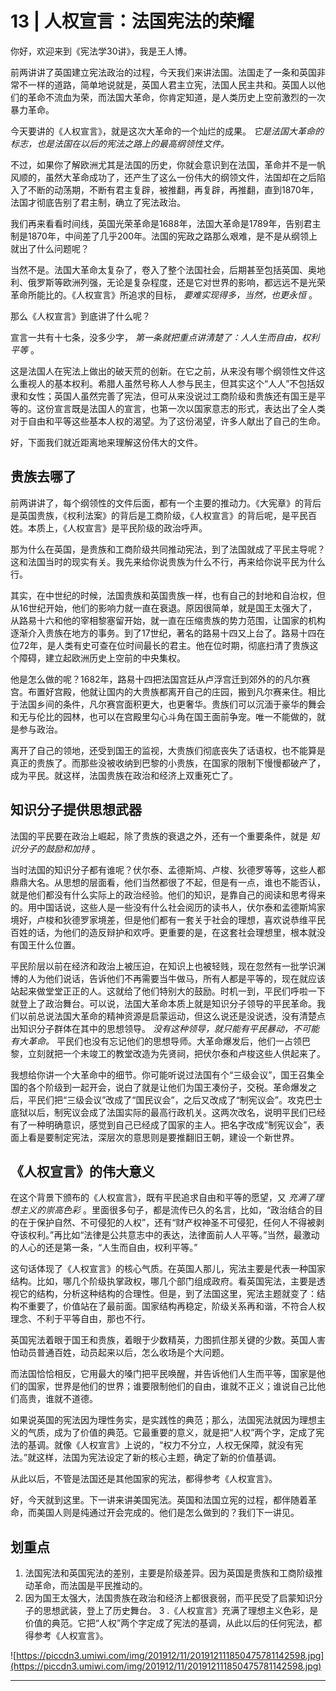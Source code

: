 # 13 | 人权宣言：法国宪法的荣耀

你好，欢迎来到《宪法学30讲》，我是王人博。

前两讲讲了英国建立宪法政治的过程，今天我们来讲法国。法国走了一条和英国非常不一样的道路，简单地说就是，英国人君主立宪，法国人民主共和。英国人以他们的革命不流血为荣，而法国大革命，你肯定知道，是人类历史上空前激烈的一次暴力革命。

今天要讲的《人权宣言》，就是这次大革命的一个灿烂的成果。 *它是法国大革命的标志，也是法国在以后的宪法之路上的最高纲领性文件。*

不过，如果你了解欧洲尤其是法国的历史，你就会意识到在法国，革命并不是一帆风顺的，虽然大革命成功了，还产生了这么一份伟大的纲领文件，法国却在之后陷入了不断的动荡期，不断有君主复辟，被推翻，再复辟，再推翻，直到1870年，法国才彻底告别了君主制，确立了宪法政治。

我们再来看看时间线，英国光荣革命是1688年，法国大革命是1789年，告别君主制是1870年，中间差了几乎200年。法国的宪政之路那么艰难，是不是从纲领上就出了什么问题呢？

当然不是。法国大革命太复杂了，卷入了整个法国社会，后期甚至包括英国、奥地利、俄罗斯等欧洲列强，无论是复杂程度，还是它对世界的影响，都远远不是光荣革命所能比的。《人权宣言》所追求的目标， *要难实现得多，当然，也更永恒* 。

那么《人权宣言》到底讲了什么呢？

宣言一共有十七条，没多少字， *第一条就把重点讲清楚了：人人生而自由，权利平等* 。

这是法国人在宪法上做出的破天荒的创新。在它之前，从来没有哪个纲领性文件这么重视人的基本权利。希腊人虽然号称人人参与民主，但其实这个“人人”不包括奴隶和女性；英国人虽然完善了宪法，但可从来没说过工商阶级和贵族还有国王是平等的。这份宣言既是法国人的宣言，也第一次以国家意志的形式，表达出了全人类对于自由和平等这些基本人权的渴望。为了这份渴望，许多人献出了自己的生命。

好，下面我们就近距离地来理解这份伟大的文件。

## 贵族去哪了

前两讲讲了，每个纲领性的文件后面，都有一个主要的推动力。《大宪章》的背后是英国贵族，《权利法案》的背后是工商阶级，《人权宣言》的背后呢，是平民百姓。本质上，《人权宣言》是平民阶级的政治呼声。

那为什么在英国，是贵族和工商阶级共同推动宪法，到了法国就成了平民主导呢？这和法国当时的现实有关。我先来给你说贵族为什么不行，再来给你说平民为什么行。

其实，在中世纪的时候，法国贵族和英国贵族一样，也有自己的封地和自治权，但从16世纪开始，他们的影响力就一直在衰退。原因很简单，就是国王太强大了，从路易十六和他的宰相黎塞留开始，就一直在压缩贵族的势力范围，让国家的机构逐渐介入贵族在地方的事务。到了17世纪，著名的路易十四又上台了。路易十四在位72年，是人类有史可查在位时间最长的君主。他在位时期，彻底扫清了贵族这个障碍，建立起欧洲历史上空前的中央集权。

他是怎么做的呢？1682年，路易十四把法国宫廷从卢浮宫迁到郊外的的凡尔赛宫。布置好宫殿，他就让国内的大贵族都离开自己的庄园，搬到凡尔赛来住。相比于法国乡间的条件，凡尔赛宫面积更大，也更奢华。贵族们可以沉湎于豪华的舞会和无与伦比的园林，也可以在宫殿里勾心斗角在国王面前争宠。唯一不能做的，就是参与政治。

离开了自己的领地，还受到国王的监视，大贵族们彻底丧失了话语权，也不能算是真正的贵族了。而那些没被收纳到巴黎的小贵族，在国家的限制下慢慢都破产了，成为平民。就这样，法国贵族在政治和经济上双重死亡了。

## 知识分子提供思想武器

法国的平民要在政治上崛起，除了贵族的衰退之外，还有一个重要条件，就是 *知识分子的鼓励和加持* 。

当时法国的知识分子都有谁呢？伏尔泰、孟德斯鸠、卢梭、狄德罗等等，这些人都鼎鼎大名。从思想的层面看，他们当然都很了不起，但是有一点，谁也不能否认，就是他们都没有什么实际上的政治经验。他们的知识，是靠自己的阅读和思考得来的。用中国话说，这些人是一些没有什么社会阅历的读书人，伏尔泰和孟德斯鸠家境好，卢梭和狄德罗家境差，但是他们都有一套关于社会的理想，喜欢说恭维平民百姓的话，为他们的造反辩护和欢呼。更重要的是，在这套社会理想里，根本就没有国王什么位置。

平民阶层以前在经济和政治上被压迫，在知识上也被轻贱，现在忽然有一批学识渊博的人为他们说话，告诉他们不再需要当牛做马，所有人都是平等的，现在就应该站起来做堂堂正正的人。这就给了他们特别大的鼓励。时机一到，平民们呼啦一下就登上了政治舞台。可以说，法国大革命本质上就是知识分子领导的平民革命。我们以前总说法国大革命的精神资源是启蒙运动，但这么说还是没说透，没有清楚点出知识分子群体在其中的思想领导。 *没有这种领导，就只能有平民暴动，不可能有大革命。* 平民们也没有忘记他们的思想导师。大革命爆发后，他们一占领巴黎，立刻就把一个未竣工的教堂改造为先贤祠，把伏尔泰和卢梭这些人供起来了。

我想给你讲一个大革命中的细节。你可能听说过法国有个“三级会议”，国王召集全国的各个阶级到一起开会，说白了就是让他们为国王凑份子，交税。革命爆发之后，平民们把“三级会议”改成了“国民议会”，之后又改成了“制宪议会”。攻克巴士底狱以后，制宪议会成了法国实际的最高行政机关。这两次改名，说明平民们已经有了一种明确意识，感觉到自己已经成了国家的主人。把名字改成“制宪议会”，表面上看是要制定宪法，深层次的意思则是要推翻旧王朝，建设一个新世界。

## 《人权宣言》的伟大意义

在这个背景下颁布的《人权宣言》，既有平民追求自由和平等的愿望，又 *充满了理想主义的崇高色彩* 。里面很多句子，都是流传已久的名言，比如，“政治结合的目的在于保护自然、不可侵犯的人权”，还有“财产权神圣不可侵犯，任何人不得被剥夺该权利。”再比如“法律是公共意志中的表达，法律面前人人平等。”当然，最激动的人心的还是第一条，“人生而自由，权利平等。”

这句话体现了《人权宣言》的核心气质。在英国人那儿，宪法主要是代表一种国家结构。比如，哪几个阶级执掌政权，哪几个部门组成政府。看英国宪法，主要是透视它的结构，分析这种结构的合理性。但是，到了法国这里，宪法主题就变了：结构不重要了，价值站在了最前面。国家结构再稳定，阶级关系再和谐，不符合人权理念、不利于平等自由，那也不行。

英国宪法着眼于国王和贵族，着眼于少数精英，力图抓住那关键的少数。英国人害怕动员普通百姓，动员起来以后，怎么收场是个大问题。

而法国恰恰相反，它用最大的嗓门把平民唤醒，并告诉他们人生而平等，国家是他们的国家，世界是他们的世界；谁要限制他们的自由，谁就不正义；谁说自己比他们高贵，谁就不道德。

如果说英国的宪法因为理性务实，是实践性的典范；那么，法国宪法就因为理想主义的气质，成为了价值的典范。它最重要的意义，就是把“人权”两个字，定成了宪法的基调。就像《人权宣言》上说的，“权力不分立，人权无保障，就没有宪法。”就这样，法国为宪法设定了新的核心主题，确定了新的价值基调。

从此以后，不管是法国还是其他国家的宪法，都得参考《人权宣言》。

好，今天就到这里。下一讲来讲美国宪法。英国和法国立宪的过程，都伴随着革命，而美国人则是纯通过开会完成的。他们是怎么做到的？我们下一讲见。

## 划重点


1. 法国宪法和英国宪法的差别，主要是阶级差异。因为英国是贵族和工商阶级推动革命，而法国是平民推动的。
2. 因为国王太强大，法国贵族在政治和经济上都很衰弱，而平民受了启蒙知识分子的思想武装，登上了历史舞台。
3 .《人权宣言》充满了理想主义色彩，是价值的典范。它把“人权”两个字定成了宪法的基调，从此以后的任何宪法，都得参考《人权宣言》。





![https://piccdn3.umiwi.com/img/201912/11/201912111850475781142598.jpg](https://piccdn3.umiwi.com/img/201912/11/201912111850475781142598.jpg)

---
